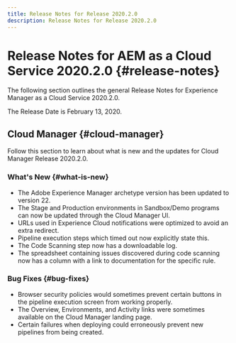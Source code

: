 ```yaml
---
title: Release Notes for Release 2020.2.0
description: Release Notes for Release 2020.2.0
---
```


# Release Notes for AEM as a Cloud Service 2020.2.0 {#release-notes}

The following section outlines the general Release Notes for Experience Manager as a Cloud Service 2020.2.0.

The Release Date is February 13, 2020.

## Cloud Manager {#cloud-manager}

Follow this section to learn about what is new and the updates for Cloud Manager Release 2020.2.0.

### What's New {#what-is-new}

* The Adobe Experience Manager archetype version has been updated to version 22.
* The Stage and Production environments in Sandbox/Demo programs can now be updated through the Cloud Manager UI.
* URLs used in Experience Cloud notifications were optimized to avoid an extra redirect.
* Pipeline execution steps which timed out now explicitly state this.
* The Code Scanning step now has a downloadable log.
* The spreadsheet containing issues discovered during code scanning now has a column with a link to documentation for the specific rule.

### Bug Fixes  {#bug-fixes}

* Browser security policies would sometimes prevent certain buttons in the pipeline execution screen from working properly.
* The Overview, Environments, and Activity links were sometimes available on the Cloud Manager landing page.
* Certain failures when deploying could erroneously prevent new pipelines from being created.